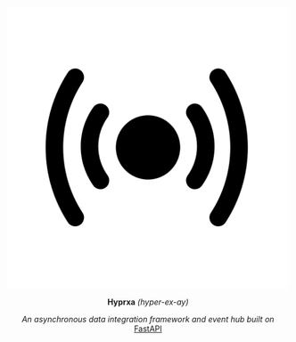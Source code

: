<p align="center">
	<img src="https://github.com/newvicx/hyprxa/blob/master/docs/img/logo.png?raw=true" alt='Hyprxa'>
</p>

<p align="center"><strong>Hyprxa</strong> <em> (hyper-ex-ay)</em></p>

<p align="center"><em>An asynchronous data integration framework and event hub built on
    </em><a href="https://fastapi.tiangolo.com/"> FastAPI</a>
</p>